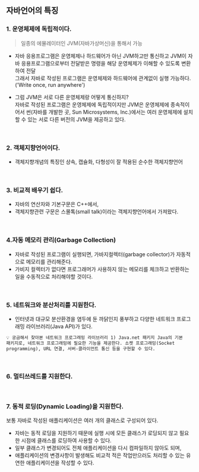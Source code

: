 ## 자바언어의 특징

### 1. 운영체제에 독립적이다.

> 일종의 에뮬레이터인 JVM(자바가상머신)을 통해서 가능

- 자바 응용프로그램은 운영체제나 하드웨어가 아닌 JVM하고만 통신하고 JVM이 자바 응용프로그램으로부터 전달받은 명령을 해당 운영체제가 이해할 수 있도록 변환하여 전달  
  그래서 자바로 작성된 프로그램은 운영체제와 하드웨어에 관계없이 실행 가능하다. ('Write once, run anywhere')

- 그럼 JVM은 서로 다른 운영체제랑 어떻게 통신하지?  
  자바로 작성된 프로그램은 운영체제에 독립적이지만 JVM은 운영체제에 종속적이어서 썬(자바를 개발한 곳, Sun Microsystems, Inc.)에서는 여러 운영체제에 설치할 수 있는 서로 다른 버전의 JVM을 제공하고 있다.

<br/>

### 2. 객체지향언어이다.

- 객체지향개념의 특징인 상속, 캡슐화, 다형성이 잘 적용된 순수한 객체지향언어

<br/>

### 3. 비교적 배우기 쉽다.

- 자바의 연산자와 기본구문은 C++에서,
- 객체지향관련 구문은 스몰톡(small talk)이라는 객체지향언어에서 가져왔다.

<br/>

### 4.자동 메모리 관리(Garbage Collection)

- 자바로 작성된 프로그램이 실행되면, 가바지컬렉터(garbage collector)가 자동적으로 메모리를 관리해준다.
- 가비지 컬렉터가 없다면 프로그래머가 사용하지 않는 메모리를 체크하고 반환하는 일을 수동적으로 처리해야할 것이다.

<br/>

### 5. 네트워크와 분산처리를 지원한다.

- 인터넷과 대규모 분산환경을 염두에 둔 까닭인지 풍부하고 다양한 네트워크 프로그래밍 라이브러리(Java API)가 있다.

```html
💡 궁금해서 찾아본 네트워크 프로그래밍 라이브러리 1) Java.net 패키지 Java의 기본
패키지로, 네트워크 프로그래밍에 필요한 기능을 제공한다. 소켓 프로그래밍(Socket
programming), URL 연결, 서버-클라이언트 통신 등을 구현할 수 있다.
```

<br/>

### 6. 멀티쓰레드를 지원한다.

<br/>

### 7. 동적 로딩(Dynamic Loading)을 지원한다.

보통 자바로 작성된 애플리케이션은 여러 개의 클래스로 구성되어 있다.

- 자바는 동적 로딩을 지원하기 때문에 실행 시에 모든 클래스가 로딩되지 않고 필요한 시점에 클래스를 로딩하여 사용할 수 있다.
- 일부 클래스가 변경되어도 전체 애플리케이션을 다시 컴파일하지 않아도 되며,
- 애플리케이션의 변경사항이 발생해도 비교적 적은 작업만으러도 처리할 수 있는 유연한 애플리케이션을 작성할 수 있다.
